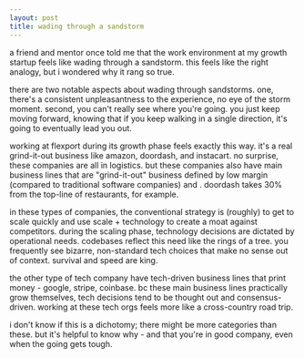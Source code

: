 ```yaml
---
layout: post
title: wading through a sandstorm
---
```


a friend and mentor once told me that the work environment at my growth startup feels like wading through a sandstorm. this feels like the right analogy, but i wondered why it rang so true.

there are two notable aspects about wading through sandstorms. one, there's a consistent unpleasantness to the experience, no eye of the storm moment. second, you can't really see where you're going. you just keep moving forward, knowing that if you keep walking in a single direction, it's going to eventually lead you out.

working at flexport during its growth phase feels exactly this way. it's a real grind-it-out business like amazon, doordash, and instacart. no surprise, these companies are all in logistics. but these companies also have main business lines that are "grind-it-out" business defined by low margin (compared to traditional software companies) and . doordash takes 30% from the top-line of restaurants, for example.

in these types of companies, the conventional strategy is (roughly) to get to scale quickly and use scale + technology to create a moat against competitors. during the scaling phase, technology decisions are dictated by operational needs. codebases reflect this need like the rings of a tree. you frequently see bizarre, non-standard tech choices that make no sense out of context. survival and speed are king.

the other type of tech company have tech-driven business lines that print money - google, stripe, coinbase. bc these main business lines practically grow themselves, tech decisions tend to be thought out and consensus-driven. working at these tech orgs feels more like a cross-country road trip.

i don't know if this is a dichotomy; there might be more categories than these. but it's helpful to know why - and that you're in good company, even when the going gets tough.
